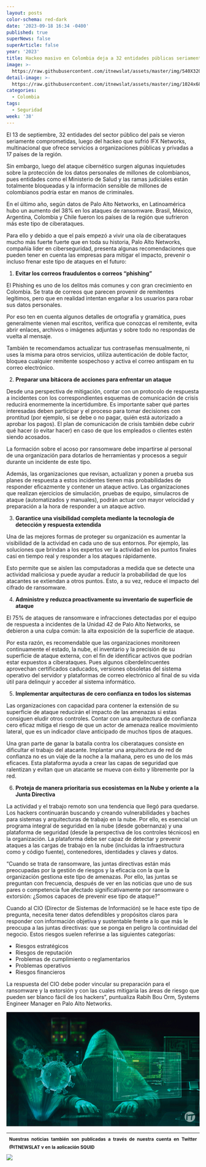 ```yaml
---
layout: posts
color-schema: red-dark
date: '2023-09-18 16:34 -0400'
published: true
superNews: false
superArticle: false
year: '2023'
title: Hackeo masivo en Colombia deja a 32 entidades públicas seriamente afectadas
image: >-
  https://raw.githubusercontent.com/itnewslat/assets/master/img/540X320/ciberataque-23-p.jpg
detail-image: >-
  https://raw.githubusercontent.com/itnewslat/assets/master/img/1024x680/ciberataque-23-g.jpg
categories:
  - Colombia
tags:
  - Seguridad
week: '38'
---
```

El 13 de septiembre, 32 entidades del sector público del país se vieron seriamente comprometidas, luego del hackeo que sufrió IFX Networks, multinacional que ofrece servicios a organizaciones públicas y privadas a 17 países de la región.

Sin embargo, luego del ataque cibernético surgen algunas inquietudes sobre la protección de los datos personales de millones de colombianos, pues entidades como el Ministerio de Salud y las ramas judiciales están totalmente bloqueadas y la información sensible de millones de colombianos podría estar en manos de criminales.

En el último año, según datos de Palo Alto Networks, en Latinoamérica hubo un aumento del 38% en los ataques de ransomware. Brasil, México, Argentina, Colombia y Chile fueron los países de la región que sufrieron más este tipo de ciberataques. 

Para ello y debido a que el país empezó a vivir una ola de ciberataques mucho más fuerte fuerte que en toda su historia, Palo Alto Networks, compañía líder en ciberseguridad, presenta algunas recomendaciones que pueden tener en cuenta las empresas para mitigar el impacto, prevenir o incluso frenar este tipo de ataques en el futuro:

1.	**Evitar los correos fraudulentos o correos “phishing”**

  El Phishing es uno de los delitos más comunes y con gran crecimiento en Colombia. Se trata de correos que parecen provenir de remitentes legítimos, pero que en realidad intentan engañar a los usuarios para robar sus datos personales. 

  Por eso ten en cuenta algunos detalles de ortografía y gramática, pues generalmente vienen mal escritos, verifica que conozcas el remitente, evita abrir enlaces, archivos o imágenes adjuntas y sobre todo no respondas de vuelta al mensaje. 

  También te recomendamos actualizar tus contraseñas mensualmente, ni uses la misma para otros servicios, utiliza autenticación de doble factor, bloquea cualquier remitente sospechoso y activa el correo antispam en tu correo electrónico.

2.	**Preparar una bitácora de acciones para enfrentar un ataque**

  Desde una perspectiva de mitigación, contar con un protocolo de respuesta a incidentes con los correspondientes esquemas de comunicación de crisis reducirá enormemente la incertidumbre. Es importante saber qué partes interesadas deben participar y el proceso para tomar decisiones con prontitud (por ejemplo, si se debe o no pagar, quién está autorizado a aprobar los pagos). El plan de comunicación de crisis también debe cubrir qué hacer (o evitar hacer) en caso de que los empleados o clientes estén siendo acosados. 

  La formación sobre el acoso por ransomware debe impartirse al personal de una organización para dotarlos de herramientas y procesos a seguir durante un incidente de este tipo.

  Además, las organizaciones que revisan, actualizan y ponen a prueba sus planes de respuesta a estos incidentes tienen más probabilidades de responder eficazmente y contener un ataque activo. Las organizaciones que realizan ejercicios de simulación, pruebas de equipo, simulacros de ataque (automatizados y manuales), podrán actuar con mayor velocidad y preparación a la hora de responder a un ataque activo. 

3.	**Garantice una visibilidad completa mediante la tecnología de detección y respuesta extendida**

  Una de las mejores formas de proteger su organización es aumentar la visibilidad de la actividad en cada uno de sus entornos. Por ejemplo, las soluciones que brindan a los expertos ver la actividad en los puntos finales casi en tiempo real y responder a los ataques rápidamente.

  Esto permite que se aislen las computadoras a medida que se detecte una actividad maliciosa y puede ayudar a reducir la probabilidad de que los atacantes se extiendan a otros puntos. Esto, a su vez, reduce el impacto del cifrado de ransomware. 

4.	**Administre y reduzca proactivamente su inventario de superficie de ataque**

  El 75% de ataques de ransomware e infracciones detectadas por el equipo de respuesta a incidentes de la Unidad 42 de Palo Alto Networks, se debieron a una culpa común: la alta exposición de la superficie de ataque.

  Por esta razón, es recomendable que las organizaciones monitoreen continuamente el estado, la nube,  el inventario y la precisión de su superficie de ataque externa, con el fin de identificar activos que podrían estar expuestos a ciberataques. Pues algunos ciberdelincuentes aprovechan  certificados caducados, versiones obsoletas del sistema operativo del servidor y plataformas de correo electrónico al final de su vida útil para delinquir y acceder al sistema informático.

5.	**Implementar arquitecturas de cero confianza en todos los sistemas**

  Las organizaciones con capacidad para contener la extensión de su superficie de ataque
  reducirán el impacto de las amenazas si estas consiguen eludir otros controles. Contar con una arquitectura de confianza cero eficaz mitiga el riesgo de que un actor de amenaza realice movimiento lateral, que es un indicador clave anticipado de muchos tipos de ataques.

  Una gran parte de ganar la batalla contra los ciberataques consiste en dificultar el trabajo del atacante. Implantar una arquitectura de red de confianza no es un viaje de la noche a la mañana, pero es uno de los más eficaces. Esta plataforma ayuda a crear las capas de seguridad que ralentizan y evitan que un atacante se mueva con éxito y libremente por la red.

6.	**Proteja de manera prioritaria sus ecosistemas en la Nube y oriente a la Junta Directiva**

  La actividad y el trabajo remoto son una tendencia que llegó para quedarse. Los hackers continuarán buscando y creando vulnerabilidades y baches para sistemas y arquitecturas de trabajo en la nube. Por ello, es esencial un programa integral de seguridad en la nube (desde gobernanza) y una plataforma de seguridad (desde la perspectiva de los controles técnicos) en la organización. La plataforma debe ser capaz de detectar y prevenir ataques a las cargas de trabajo en la nube (incluidas la infraestructura como y código fuente), contenedores, identidades y claves y datos.

“Cuando se trata de ransomware, las juntas directivas están más preocupadas por la gestión de riesgos y la eficacia con la que la organización gestiona este tipo de amenazas. Por ello, las juntas se preguntan con frecuencia, después de ver en las noticias que uno de sus pares o competencia fue afectado significativamente por ransomware o extorsión: ¿Somos capaces de prevenir ese tipo de ataque?"

Cuando al CIO (Director de Sistemas de Información) se le hace este tipo de pregunta, necesita tener datos defendibles y propósitos claros para responder con información objetiva y sustentable frente a lo que más le preocupa a las juntas directivas: que se ponga en peligro la continuidad del negocio. Estos riesgos suelen referirse a las siguientes categorías:

- Riesgos estratégicos
- Riesgos de reputación
- Problemas de cumplimiento o reglamentarios
- Problemas operativos
- Riesgos financieros

La respuesta del CIO debe poder vincular su preparación para el ransomware y la extorsión y con las cuales mitigaría las áreas de riesgo que pueden ser blanco fácil de los hackers”, puntualiza Rabih Bou Orm, Systems Engineer Manager en Palo Alto Networks.

![](https://raw.githubusercontent.com/itnewslat/assets/master/img/540X320/ciberataque-23-p.jpg)

<table style="height: 42px;" width="569">
<tbody>
<tr>
<td style="text-align: justify;"><sub><strong>Nuestras noticias también son publicadas a través de nuestra cuenta en Twitter <a href="https://twitter.com/itnewslat?lang=es">@ITNEWSLAT</a> y en la aplicación <a href="https://squidapp.co/en/">SQUID</a></strong></sub></td>
</tr>
</tbody>
</table>

<img src="https://tracker.metricool.com/c3po.jpg?hash=56f88a41e39ab42c063cc51676587a04"/>